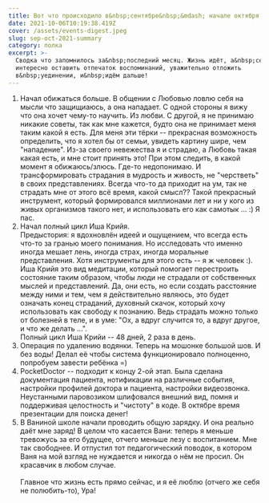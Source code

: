 ```yaml
---
title: Вот что происходило в&nbsp;сентябре&nbsp;&mdash; начале октября 2021
date: 2021-10-06T10:19:38.419Z
cover: /assets/events-digest.jpeg
slug: sep-oct-2021-summary
category: полка
excerpt: >-
  Сводка что запомнилось за&nbsp;последний месяц. Жизнь идёт, а&nbsp;сейчас
  интересно оставить отпечаток воспоминаний, уважительно отложить
  в&nbsp;уединении, и&nbsp;идём дальше!
---
```

1. Начал обижаться больше. В общении с Любовью ловлю себя на мысли что защищиаюсь, а она нападает. С одной стороны я вижу что она хочет чему-то научить. Из любви. С другой, я не принимаю никакие советы, так как мне кажется, будто она не принимает меня таким какой я есть. Для меня эти тёрки -- прекрасная возможность определить, что я хотел бы от семьи, увидеть картину шире, чем "нападение". Из-за своего невежества я и страдаю, а Любовь такая какая есть, и мне стоит принять это! При этом следить, в какой момент я обижаюсь/злюсь. Где-то недопонимаю. И трансформировать страдания в мудрость и живость, не "черстветь" в своих представлениях. Всегда что-то да приходит на ум, так не страдать мне от этого всё время, какой смысл?? Такой прекрасный инструмент, который формировался миллионами лет и ни у кого из живых организмов такого нет, и использовать его как самотык ... :) Я пас.
2. Начал полный цикл Иша Крийя. \
   Предыстория: я вдохновлён идеей и ощущением, что всегда есть что-то за гранью моего понимания. Но исследовать что именно иногда мешает лень, иногда страх, иногда моральные представления. Хотя инструменты для этого есть -- я ж человек :). Иша Крийя это вид медитации, который помогает перестроить состояние таким образом, чтобы люди не страдали от собственных мыслей и представлений. Да, они есть, но если создать расстояние между ними и тем, чем я действительно являюсь, это будет означать конец страданий, духовный скачок, который хочу использовать как свободу к познанию. Ведь страдать можно только от болезней в теле, и в уме: "Ох, а вдруг случится то, а вдруг другое, и что же делать ...".\
   Полный цикл Иша Крийи -- 48 дней, 2 раза в день.
3. Операция по удалению водянки. Теперь на мошонке большой шов. И без воды! Делал её чтобы система функционировало полноценно, попробуем завести ребёнка =)
4. PocketDoctor -- подходит к концу 2-ой этап. Была сделана документация пациента, нотификации на различные события, настройки профилей доктора и пациента, настройки видеозвонка. Неустанными паровозиком шлифовался внешний вид, помня и поддерживая целостность и "чистоту" в коде. В октябре время презентации для поиска денег!
5. В Ваниной школе начали проводить общую зарядку. И она реально даёт мне заряд! В целом что касается Вани: теперь я меньше тревожусь за его будущее, отчего меньше лезу с воспитанием. Мне так свободнее. И отпустил тот педагогический поводок, в котором Ваня на мой взгляд не нуждается и никогда о нём не просил. Он красавчик в любом случае.\
   \
   Главное что жизнь есть прямо сейчас, и я её люблю (отчего же себя не полюбить-то), Ура!
